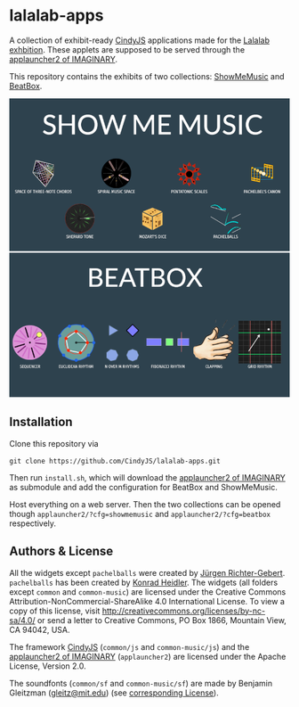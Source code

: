 # lalalab-apps

A collection of exhibit-ready [CindyJS](https://cindyjs.org/) applications made for the [Lalalab exhbition](https://lalalab.imaginary.org).
These applets are supposed to be served through the [applauncher2 of IMAGINARY](https://github.com/IMAGINARY/applauncher2).

This repository contains the exhibits of two collections: [ShowMeMusic](http://science-to-touch.com/LaLaLab/ShowMeMusic/) and [BeatBox](http://science-to-touch.com/LaLaLab/BeatBox/).

![Screenshot of ShowMeMusic](SMM.png)
![Screenshot of BeatBox](BB.png)

## Installation

Clone this repository via
```
git clone https://github.com/CindyJS/lalalab-apps.git
```
Then run `install.sh`, which will download the [applauncher2 of IMAGINARY](https://github.com/IMAGINARY/applauncher2) as submodule and add the configuration for BeatBox and ShowMeMusic.

Host everything on a web server. Then the two collections can be opened though `applauncher2/?cfg=showmemusic` and `applauncher2/?cfg=beatbox` respectively.

## Authors & License
All the widgets except `pachelballs` were created by [Jürgen Richter-Gebert](https://geo.ma.tum.de/en/people/juergen-richter-gebert.html). `pachelballs` has been created by [Konrad Heidler](https://github.com/cloud-oak). The widgets (all folders except `common` and `common-music`) are licensed under the Creative Commons Attribution-NonCommercial-ShareAlike 4.0 International License. To view a copy of this license, visit http://creativecommons.org/licenses/by-nc-sa/4.0/ or send a letter to Creative Commons, PO Box 1866, Mountain View, CA 94042, USA.

The framework [CindyJS](https://github.com/CindyJS/CindyJS) (`common/js` and `common-music/js`) and the [applauncher2 of IMAGINARY](https://github.com/IMAGINARY/applauncher2) (`applauncher2`) are licensed under the Apache License, Version 2.0.


The soundfonts (`common/sf` and `common-music/sf`) are made by Benjamin Gleitzman (gleitz@mit.edu) (see [corresponding License](common/sf/LICENSE.txt)).
